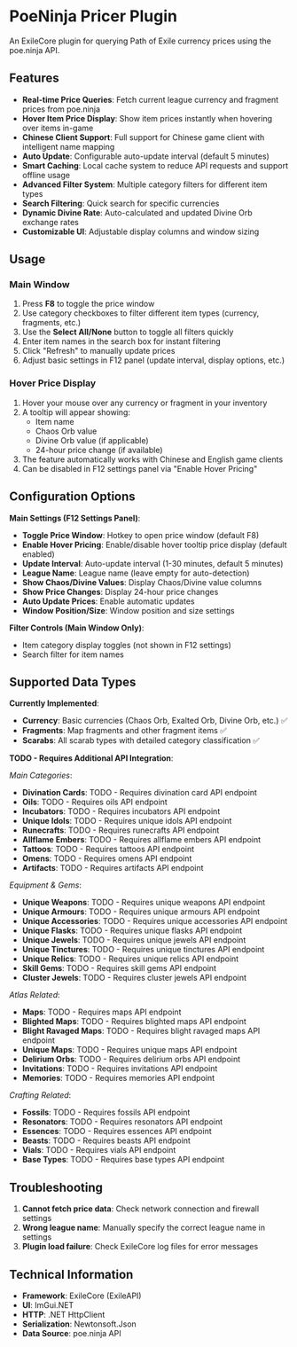 # PoeNinja Pricer Plugin

An ExileCore plugin for querying Path of Exile currency prices using the poe.ninja API.

## Features

- **Real-time Price Queries**: Fetch current league currency and fragment prices from poe.ninja
- **Hover Item Price Display**: Show item prices instantly when hovering over items in-game
- **Chinese Client Support**: Full support for Chinese game client with intelligent name mapping
- **Auto Update**: Configurable auto-update interval (default 5 minutes)
- **Smart Caching**: Local cache system to reduce API requests and support offline usage
- **Advanced Filter System**: Multiple category filters for different item types
- **Search Filtering**: Quick search for specific currencies
- **Dynamic Divine Rate**: Auto-calculated and updated Divine Orb exchange rates
- **Customizable UI**: Adjustable display columns and window sizing

## Usage

### Main Window
1. Press **F8** to toggle the price window
2. Use category checkboxes to filter different item types (currency, fragments, etc.)
3. Use the **Select All/None** button to toggle all filters quickly
4. Enter item names in the search box for instant filtering
5. Click "Refresh" to manually update prices
6. Adjust basic settings in F12 panel (update interval, display options, etc.)

### Hover Price Display
1. Hover your mouse over any currency or fragment in your inventory
2. A tooltip will appear showing:
   - Item name
   - Chaos Orb value
   - Divine Orb value (if applicable)  
   - 24-hour price change (if available)
3. The feature automatically works with Chinese and English game clients
4. Can be disabled in F12 settings panel via "Enable Hover Pricing"

## Configuration Options

**Main Settings (F12 Settings Panel)**:
- **Toggle Price Window**: Hotkey to open price window (default F8)
- **Enable Hover Pricing**: Enable/disable hover tooltip price display (default enabled)
- **Update Interval**: Auto-update interval (1-30 minutes, default 5 minutes)
- **League Name**: League name (leave empty for auto-detection)
- **Show Chaos/Divine Values**: Display Chaos/Divine value columns
- **Show Price Changes**: Display 24-hour price changes
- **Auto Update Prices**: Enable automatic updates
- **Window Position/Size**: Window position and size settings

**Filter Controls (Main Window Only)**:
- Item category display toggles (not shown in F12 settings)
- Search filter for item names

## Supported Data Types

**Currently Implemented**:
- **Currency**: Basic currencies (Chaos Orb, Exalted Orb, Divine Orb, etc.) ✅
- **Fragments**: Map fragments and other fragment items ✅  
- **Scarabs**: All scarab types with detailed category classification ✅

**TODO - Requires Additional API Integration**:

*Main Categories*:
- **Divination Cards**: TODO - Requires divination card API endpoint
- **Oils**: TODO - Requires oils API endpoint 
- **Incubators**: TODO - Requires incubators API endpoint
- **Unique Idols**: TODO - Requires unique idols API endpoint
- **Runecrafts**: TODO - Requires runecrafts API endpoint
- **Allflame Embers**: TODO - Requires allflame embers API endpoint
- **Tattoos**: TODO - Requires tattoos API endpoint
- **Omens**: TODO - Requires omens API endpoint
- **Artifacts**: TODO - Requires artifacts API endpoint

*Equipment & Gems*:
- **Unique Weapons**: TODO - Requires unique weapons API endpoint
- **Unique Armours**: TODO - Requires unique armours API endpoint
- **Unique Accessories**: TODO - Requires unique accessories API endpoint
- **Unique Flasks**: TODO - Requires unique flasks API endpoint
- **Unique Jewels**: TODO - Requires unique jewels API endpoint
- **Unique Tinctures**: TODO - Requires unique tinctures API endpoint
- **Unique Relics**: TODO - Requires unique relics API endpoint
- **Skill Gems**: TODO - Requires skill gems API endpoint
- **Cluster Jewels**: TODO - Requires cluster jewels API endpoint

*Atlas Related*:
- **Maps**: TODO - Requires maps API endpoint
- **Blighted Maps**: TODO - Requires blighted maps API endpoint
- **Blight Ravaged Maps**: TODO - Requires blight ravaged maps API endpoint
- **Unique Maps**: TODO - Requires unique maps API endpoint
- **Delirium Orbs**: TODO - Requires delirium orbs API endpoint
- **Invitations**: TODO - Requires invitations API endpoint
- **Memories**: TODO - Requires memories API endpoint

*Crafting Related*:
- **Fossils**: TODO - Requires fossils API endpoint
- **Resonators**: TODO - Requires resonators API endpoint
- **Essences**: TODO - Requires essences API endpoint
- **Beasts**: TODO - Requires beasts API endpoint
- **Vials**: TODO - Requires vials API endpoint
- **Base Types**: TODO - Requires base types API endpoint

## Troubleshooting

1. **Cannot fetch price data**: Check network connection and firewall settings
2. **Wrong league name**: Manually specify the correct league name in settings
3. **Plugin load failure**: Check ExileCore log files for error messages

## Technical Information

- **Framework**: ExileCore (ExileAPI)
- **UI**: ImGui.NET
- **HTTP**: .NET HttpClient
- **Serialization**: Newtonsoft.Json
- **Data Source**: poe.ninja API